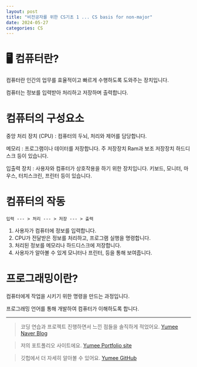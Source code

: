 ```yaml
---
layout: post
title: "비전공자를 위한 CS기초 1 ... CS basis for non-major"
date: 2024-05-27
categories: CS
---
```


# 🖥️ 컴퓨터란?

컴퓨터란 인간의 업무를 효율적이고 빠르게 수행하도록 도와주는 장치입니다.

컴퓨터는 정보를 입력받아 처리하고 저장하며 출력합니다.

# 컴퓨터의 구성요소

중앙 처리 장치 (CPU) : 컴퓨터의 두뇌, 처리와 제어를 담당합니다.

메모리 : 프로그램이나 데이터를 저장합니다. 주 저장장치 Ram과 보조 저장장치 하드디스크 등이 있습니다.

입출력 장치 : 사용자와 컴퓨터가 상호작용을 하기 위한 장치입니다. 키보드, 모니터, 마우스, 터치스크린, 프린터 등이 있습니다.

# 컴퓨터의 작동

`입력 --- > 처리 --- > 저장 --- > 출력`

1. 사용자가 컴퓨터에 정보를 입력합니다.
2. CPU가 전달받은 정보를 처리하고, 프로그램 실행을 명령합니다.
3. 처리된 정보를 메모리나 하드디스크에 저장합니다.
4. 사용자가 알아볼 수 있게 모니터나 프린터, 등을 통해 보여줍니다.

# 프로그래밍이란?

컴퓨터에게 작업을 시키기 위한 명령을 만드는 과정입니다.

프로그래밍 언어를 통해 개발하여 컴퓨터가 이해하도록 합니다.

---

> 코딩 연습과 프로젝트 진행하면서 느낀 점들을 솔직하게 적었어요. [Yumee Naver Blog]

> 저의 포트폴리오 사이트에요. [Yumee Portfolio site]

> 깃헙에서 더 자세히 알아볼 수 있어요. [Yumee GitHub]

[Yumee Naver Blog]: https://blog.naver.com/hello_world_yum
[Yumee Portfolio site]: https://github.com/jekyll/jekyll
[Yumee GitHub]: https://github.com/yumi-kim-0827
